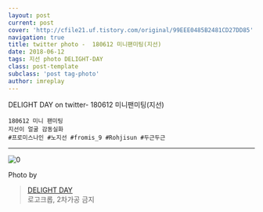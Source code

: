 ```yaml
---
layout: post
current: post
cover: 'http://cfile21.uf.tistory.com/original/99EEE0485B2481CD27DD85'
navigation: true
title: twitter photo -  180612 미니팬미팅(지선)
date: 2018-06-12
tags: 지선 photo DELIGHT-DAY
class: post-template
subclass: 'post tag-photo'
author: imreplay
---
```


DELIGHT DAY on twitter- 180612 미니팬미팅(지선)

```
180612 미니 팬미팅
지선이 얼굴 감동실화
#프로미스나인 #노지선 #fromis_9 #Rohjisun #두근두근

```
---

![0](http://cfile21.uf.tistory.com/original/99EEE0485B2481CD27DD85)

Photo by
> [DELIGHT DAY](https://twitter.com/delightday_JS)  
로고크롭, 2차가공 금지
